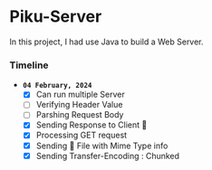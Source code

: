 # Piku-Server
In this project, I had use Java to build a Web Server.

### Timeline
- **`04 February, 2024`**
  - [x] Can run multiple Server
  - [ ] Verifying Header Value
  - [ ] Parshing Request Body
  - [x] Sending Response to Client :iphone:
  - [x] Processing GET request
  - [x] Sending :file_folder: File with Mime Type info
  - [x] Sending Transfer-Encoding : Chunked
